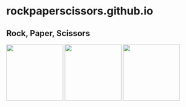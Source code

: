 # rockpaperscissors.github.io
<html lang="en">
<head>
  <meta charset="UTF-8">
  <meta name="viewport" content="width=device-width, initial-scale=1.0">
  <title>Benny</title>
  <link rel="stylesheet" href="style1.css">
</head>
<body>
  <div class="container">
    <h2>Rock, Paper, Scissors</h2>
  <div class="flex-box-rps" id="flex-box-rps-div">
    <img id="rock" src="https://lh3.googleusercontent.com/proxy/cycGPCfNZj3XwqbvsarCwDLo7s0nDcLyr2gWfMFSLkyhLJpG3TtrM5npmc8RFJgG0Vt7eTqLTsTIvXWL6BButxf9" height="150" width="150" onclick="rpsGame(this)">
    <img id="paper" src="https://clipartart.com/images/cartoon-paper-clipart.png" height="150" width="150" onclick="rpsGame(this)">
    <img id="scissors" src="https://clip.cookdiary.net/sites/default/files/wallpaper/peace-symbol-clipart/199627/peace-symbol-clipart-animated-199627-9941757.gif" height="150" width="150" onclick="rpsGame(this)">
  </div>
  </div>
  <script src="index.js"></script>
</body>
</html>

